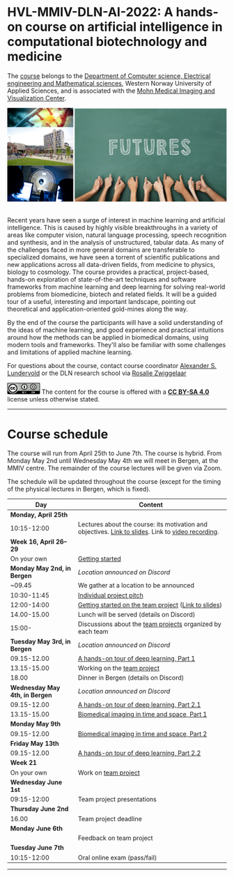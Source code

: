 # HVL-MMIV-DLN-AI-2022: A hands-on course on artificial intelligence in computational biotechnology and medicine 

The [course](https://www.digitallifenorway.org/research-school/events/2022-a-hands-on-introduction-to-artificial-intelligence.html) belongs to the [Department of Computer science, Electrical engineering and Mathematical sciences](https://www.hvl.no/en/about/management/faculty-of-engineering-and-science/department-of-computer-science-electrical-engineering-and-mathematical-sciences-ny-side), Western Norway University of Applied Sciences, and is associated with the [Mohn Medical Imaging and Visualization Center](https://mmiv.no/).

<div style="text-align:center"><img src="./assets/dln-ai_logo.png" width="600"></div> <br>


Recent years have seen a surge of interest in machine learning and artificial intelligence. This is caused by highly visible breakthroughs in a variety of areas like computer vision, natural language processing, speech recognition and synthesis, and in the analysis of unstructured, tabular data. As many of the challenges faced in more general domains are transferable to specialized domains, we have seen a torrent of scientific publications and new applications across all data-driven fields, from medicine to physics, biology to cosmology. The course provides a practical, project-based, hands-on exploration of state-of-the-art techniques and software frameworks from machine learning and deep learning for solving real-world problems from biomedicine, biotech and related fields. It will be a guided tour of a useful, interesting and important landscape, pointing out theoretical and application-oriented gold-mines along the way. 

By the end of the course the participants will have a solid understanding of the ideas of machine learning, and good experience and practical intuitions around how the methods can be applied in biomedical domains, using modern tools and frameworks. They'll also be familiar with some challenges and limitations of applied machine learning.

<!--Sign up for the course [here](https://www.survey-xact.no/LinkCollector?key=2LAGQW7TJ195).-->


For questions about the course, contact course coordinator [Alexander S. Lundervold](https://www.hvl.no/en/employee/?user=3610493) or the DLN research school via [Rosalie Zwiggelaar](mailto:rosalie.zwiggelaar@ntnu.no)



<img src="./assets/cc_by_sa.png" width="75"> The content for the course is offered with a <b><a href="http://creativecommons.org/licenses/by-sa/4.0">CC BY-SA 4.0</a></b> license unless otherwise stated.


______________________________________________________


# Course schedule

The course will run from April 25th to June 7th. The course is hybrid. From Monday 
May 2nd until Wednesday May 4th we will meet in Bergen, at the MMIV centre. The remainder of the course lectures will be given via Zoom. 

The schedule will be updated throughout the course (except for the timing of the 
physical lectures in Bergen, which is fixed).

| Day       |  Content
|------------|------------
|**Monday, April 25th**|                                                  
|10:15-12:00 | Lectures about the course: its motivation and objectives. [Link to slides](https://docs.google.com/presentation/d/e/2PACX-1vScKhVvck2fd3jUY_Z8N6r7xm5uPuDfjlsCAGLBxer2N16iHTXccSa19frHp9FTPPJx5ZPR6QjHRbfx/pub?start=false&loop=false&delayms=3000). Link to [video recording](https://youtu.be/IMXnsYFaCi8).
|**Week 16, April 26&ndash;29**|                                                
|On your own | [Getting started](0-getting_started)
|**Monday May 2nd, in Bergen**| _Location announced on Discord_                                              
|~09.45| We gather at a location to be announced 
|10:30-11:45 | [Individual project pitch](project_pitch) 
|12:00-14:00 | [Getting started on the team project](team_project)   ([Link to slides]( https://docs.google.com/presentation/d/e/2PACX-1vRa5J7Hk-R8Gs0Lw9SpItlRumOm0SZ7z_bjv87nnItX_bcBAKIEeaIIsKFk8F54hil5vgV0SyODTKBc/pub?start=false&loop=false&delayms=3000))                                              
|14.00-15.00 | Lunch will be served (details on Discord)                                                 
|15:00-| Discussions about the [team projects](team_project) organized by each team 
|**Tuesday May 3rd, in Bergen**| _Location announced on Discord_  
|09.15-12.00 | [A hands-on tour of deep learning, Part 1](1-deep_learning) 
|13.15-15.00 | Working on the [team project](team_project)    
|18.00 | Dinner in Bergen (details on Discord)
|**Wednesday May 4th, in Bergen**| _Location announced on Discord_  
|09.15-12.00 | [A hands-on tour of deep learning, Part 2.1](1-deep_learning)  
|13.15-15.00 | [Biomedical imaging in time and space, Part 1](2-biomedical_imaging)  
|**Monday May 9th** | 
|09.15-12.00 | [Biomedical imaging in time and space, Part 2](2-biomedical_imaging) 
|**Friday May 13th** | 
|09.15-12.00 | [A hands-on tour of deep learning, Part 2.2](1-deep_learning) 
|**Week 21**|                                                  
|On your own | Work on [team project](team_project)
|**Wednesday June 1st**|                                                  
|09:15-12:00 | Team project presentations 
|**Thursday June 2nd**|                                                  
|16.00 | Team project deadline 
|**Monday June 6th**|                                                  
| | Feedback on team project
|**Tuesday June 7th**|                                                  
|10:15-12:00 | Oral online exam (pass/fail)


______________________________________________________

